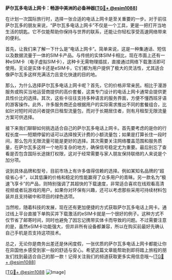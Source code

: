 **萨尔瓦多电话上网卡：畅游中美洲的必备神器[[TG💪+ @esim1088](https://t.me/s/esim1088)]**

在计划一次国际旅行时，选择一张合适的电话上网卡是至关重要的一步。对于前往萨尔瓦多的朋友来说，“萨尔瓦多电话上网卡”不仅是一个工具，更是一把打开当地生活的钥匙。它不仅能帮助你保持与世界的联系，还能让你轻松享受高速网络带来的便利。

首先，让我们来了解一下什么是“电话上网卡”。简单来说，这是一种集通话、短信以及数据流量于一体的SIM卡产品。与传统的实体SIM卡相比，现在市面上还有一种eSIM卡（电子虚拟SIM卡），这种卡无需物理插拔，直接通过网络下载激活即可使用。无论是实体卡还是eSIM卡，它们都为用户提供了极大的灵活性，尤其适合像萨尔瓦多这样充满活力且变化快速的目的地。

那么，为什么选择萨尔瓦多电话上网卡呢？首先，它的价格非常亲民。相比于漫游服务或购买当地运营商提供的高价套餐，这类专门设计的电话上网卡通常会提供更具性价比的选择。其次，这些卡往往支持多种语言的服务界面，方便不懂西班牙语的游客操作。此外，许多服务商还会根据用户的实际需求推出不同的套餐组合，比如针对短时间访问者提供日租型流量包，而对于长期居住者，则有月租型无限流量方案可供选择。

接下来我们聊聊如何挑选适合自己的萨尔瓦多电话上网卡。首先要考虑的是你的行程长度——短期停留的话可以选择按天计费的小额流量包；如果是打算长住一段时间，那么包月无限流量可能是更好的选择。其次需要关注网络覆盖范围和服务质量，在萨尔瓦多这样一个地形复杂的地方，确保信号稳定尤为重要。最后别忘了查看是否包含国际长途拨打权限，这对于经常需要与家人朋友保持联络的人来说是个加分项。

说到具体品牌和型号，目前市场上有许多值得信赖的选择。例如某知名品牌的“超级省心卡”，以其低廉的价格和稳定的性能赢得了众多用户的青睐。另一款名为“极速飞享卡”的产品，则特别强调了其超快的下载速度，非常适合喜欢在线观看高清视频或者玩游戏的用户。如果你对环保有兴趣，还可以考虑那些采用可持续材料包装并且支持碳中和项目的绿色选项。

当然啦，随着科技的发展，现在还有更加便捷的方式获取萨尔瓦多电话上网卡。通过线上平台直接下单购买并下载激活的eSIM卡就是一个很好的例子。这种方式不仅节省了邮寄时间，同时也避免了因忘记携带实体卡而导致的问题。不过需要注意的是，虽然eSIM卡功能强大，但并非所有设备都兼容，所以在购买前最好先确认自己手机是否支持这项技术。

总之，无论你是商务出差还是休闲度假，一张优质的萨尔瓦多电话上网卡都能让你在异国他乡感受到家一般的舒适与安心。希望这篇文章能帮助到即将踏上旅程的朋友们找到最适合自己的那一款！记得关注我们的频道获取更多实用信息哦～[[TG💪+ @esim1088](https://t.me/s/esim1088)]

[[TG💪+ @esim1088](https://t.me/s/esim1088) ![Image](https://i.postimg.cc/4NQfJmqS/Snipaste-2025-05-13-00-14-12.png)]